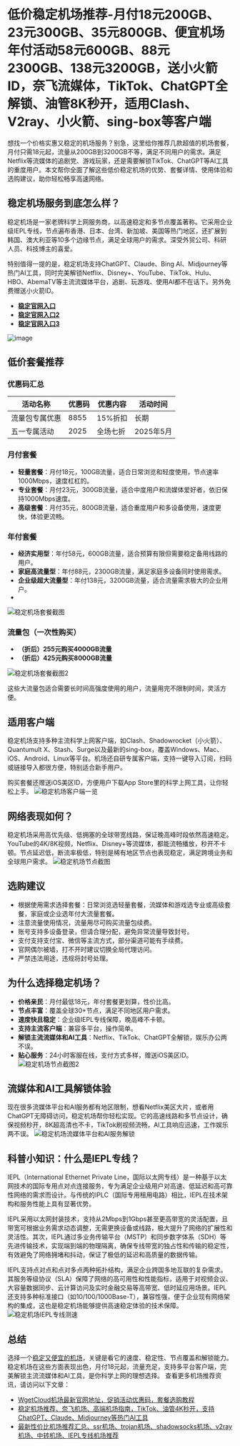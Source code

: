 # 低价稳定机场推荐-月付18元200GB、23元300GB、35元800GB、便宜机场年付活动58元600GB、88元2300GB、138元3200GB，送小火箭ID，奈飞流媒体，TikTok、ChatGPT全解锁、油管8K秒开，适用Clash、V2ray、小火箭、sing-box等客户端

想找一个价格实惠又稳定的机场服务？别急，这里给你推荐几款超值的机场套餐，月付只需18元起，流量从200GB到3200GB不等，满足不同用户的需求。满足Netflix等流媒体的追剧党、游戏玩家，还是需要解锁TikTok、ChatGPT等AI工具的重度用户。本文帮你全面了解这些低价稳定机场的优势、套餐详情、使用体验和选购建议，助你轻松畅享高速网络。

## 稳定机场服务到底怎么样？

稳定机场是一家老牌科学上网服务商，以高速稳定和多节点覆盖著称。它采用企业级IEPL专线，节点遍布香港、日本、台湾、新加坡、美国等热门地区，还扩展到韩国、澳大利亚等10多个边缘节点，满足全球用户的需求。深受外贸公司、科研人员、科技博主的喜爱。

特别值得一提的是，稳定机场支持ChatGPT、Claude、Bing AI、Midjourney等热门AI工具，同时完美解锁Netflix、Disney+、YouTube、TikTok、Hulu、HBO、AbemaTV等主流流媒体平台，追剧、玩游戏、使用AI都不在话下。另外免费赠送小火箭ID。


- [ **稳定官网入口**](https://xx.linkgoo.top/lepl/wen-ding-ji-chang)
- [ **稳定官网入口2**](https://cdn.xxxlsop3.com)
- [ **稳定官网入口3**](https://cdn.xxxlsop3.com)

![image](https://github.com/user-attachments/assets/2759e96e-ecc4-4e1c-875e-30b322c8a65e)

## 低价套餐推荐
### 优惠码汇总

| 活动名称         | 优惠码        | 优惠内容                | 活动时间                 |
|------------------|--------------|-------------------------|--------------------------|
| 流量包专属优惠   | 8855    | 15%折扣           | 长期               |
| 五一专属活动   | 2025  | 全场七折                | 2025年5月             |

### 月付套餐

- **轻量套餐**：月付18元，100GB流量，适合日常浏览和轻度使用，节点速率1000Mbps，速度杠杠的。
- **专业套餐**：月付23元，300GB流量，适合中度用户和流媒体爱好者，依旧保持1000Mbps速度。
- **高级套餐**：月付35元，800GB流量，适合重度用户和多设备使用，速度更快，体验更流畅。

### 年付套餐

- **经济实用型**：年付58元，600GB流量，适合预算有限但需要稳定备用线路的用户。
- **家庭高流量型**：年付88元，2300GB流量，满足家庭多设备同时使用需求。
- **企业级超大流量型**：年付138元，3200GB流量，适合流量需求极大的企业用户。
- 
![稳定机场套餐截图](https://github.com/user-attachments/assets/0925cda9-fc62-472f-8289-5d895993dfd5)

### 流量包（一次性购买）

- **（折后）255元购买4000GB流量**
- **（折后）425元购买8000GB流量**

![稳定机场套餐截图2](https://github.com/user-attachments/assets/f48139ad-9799-4e14-9629-c36a749cc5bb)

这些大流量包适合需要长时间高强度使用的用户，流量用完不限制时间，灵活方便。

## 适用客户端

稳定机场支持多种主流科学上网客户端，如Clash、Shadowrocket（小火箭）、Quantumult X、Stash、Surge以及最新的sing-box，覆盖Windows、Mac、iOS、Android、Linux等平台。机场还自研专属客户端，支持一键导入订阅，扫码或链接导入都很方便，特别适合新手用户。

购买套餐还赠送iOS美区ID，方便用户下载App Store里的科学上网工具，让你轻松上手。
![稳定机场客户端一览](https://github.com/user-attachments/assets/a6500467-bb94-4cfd-8896-f9e65a966ed2)

## 网络表现如何？

稳定机场采用高优先级、低拥塞的全球带宽线路，保证晚高峰时段依然高速稳定。YouTube的4K/8K视频，Netflix、Disney+等流媒体，都能流畅播放，秒开不卡顿。节点延迟低，断流率极低，特别是稀有地区节点也表现稳定，满足跨境业务和全球用户需求。
![稳定机场节点截图](https://github.com/user-attachments/assets/beb1e771-e337-4264-9e75-63f4ab397eac)


## 选购建议

- 根据使用需求选择套餐：日常浏览选轻量套餐，流媒体和游戏选专业或高级套餐，家庭或企业选年付大流量套餐。
- 注意流量使用情况，流量用尽可购买流量包续费。
- 账号支持多设备登录，但请合理分配，避免异常流量导致封号。
- 支付支持支付宝、微信等主流方式，部分渠道可能有手续费。
- 官网偶尔被墙，打不开时建议切换全局代理访问。
- 严禁违法用途，违规将封号处理。

## 为什么选择稳定机场？

- **价格亲民**：月付最低18元，年付套餐更划算，性价比高。
- **节点丰富**：覆盖全球30+节点，满足不同地区用户需求。
- **速度快且稳定**：企业级IEPL专线保障，晚高峰不卡顿。
- **支持主流客户端**：兼容多平台，操作简单。
- **解锁主流流媒体和AI工具**：Netflix、TikTok、ChatGPT全解锁，娱乐办公两不误。
- **贴心服务**：24小时客服在线，支付方式多样，赠送iOS美区ID。
![稳定机场节点截图2](https://github.com/user-attachments/assets/281e6e76-7369-4405-871a-c7f2b92e664b)

## 流媒体和AI工具解锁体验

现在很多流媒体平台和AI服务都有地区限制，想看Netflix美区大片，或者用ChatGPT无障碍访问，稳定机场帮你轻松实现。它的高速线路和多节点设计，确保视频秒开，8K超高清也不卡，TikTok刷视频流畅，AI工具响应迅速，工作娱乐两不误。
![稳定机场流媒体平台和AI服务解锁](https://github.com/user-attachments/assets/f785a430-c579-480a-b7cf-150e057c913e)


## 科普小知识：什么是IEPL专线？

IEPL（International Ethernet Private Line，国际以太网专线）是一种基于以太网技术的国际专用点对点连接服务，专为满足企业级用户对高速、低延迟和高可靠性网络的需求而设计。与传统的IPLC（国际专用租用电路）相比，IEPL在技术架构和服务性能上具有显著优势。

IEPL采用以太网封装技术，支持从2Mbps到1Gbps甚至更高带宽的灵活配置，且带宽可根据业务需求动态调整，无需更换设备或线路，极大提升了网络的扩展性和灵活性。其次，IEPL通过多业务传输平台（MSTP）和同步数字体系（SDH）等先进传输技术，实现端到端的物理隔离，确保专线带宽的独占性和传输的稳定性，有效避免了网络拥堵和抖动，保证了极低的延迟和高质量的数据传输。

IEPL支持点对点和点对多点两种拓扑结构，满足企业跨国多地互联的复杂需求。其服务等级协议（SLA）保障了网络的高可用性和性能指标，适用于对视频会议、大容量数据同步、云计算访问及实时金融交易等高带宽、低时延应用场景。IEPL还支持多种标准接口（如10/100/1000Base-T），兼容性强，便于企业现有网络架构的集成，这也是稳定机场能够提供高速稳定体验的技术保障。
![稳定机场IEPL专线测速](https://github.com/user-attachments/assets/fae8cb07-82f5-49ff-a790-1d05697e3433)

## 总结

选择一个[稳定又便宜的机场](https://smith78965.github.io/stable-airport)，关键是看它的速度、稳定性、节点覆盖和解锁能力。稳定机场在这些方面表现出色，月付18元起，流量充足，支持多平台客户端，完美解锁主流流媒体和AI工具，是你科学上网的理想选择。
查看更多机场推荐资讯，请访问以下文章：  

- [WgetCloud机场最新官网地址，促销活动优惠码，套餐选购教程](https://smith78965.github.io/WgetCloud) 
- [稳定机场推荐、奈飞机场、高端机场指南，TikTok、油管4K秒开，支持ChatGPT、Claude、Midjourney等热门AI工具](https://smith78965.github.io/best-airport-/)
- [最新性价比机场推荐汇总、ssr机场、trojan机场、shadowsocks机场、v2ray机场、中转机场、IEPL专线机场推荐](https://smith78965.github.io/ji-chang-tui-jian) 

